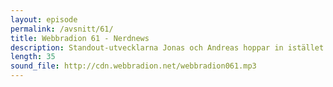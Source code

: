 ```yaml
---
layout: episode
permalink: /avsnitt/61/
title: Webbradion 61 - Nerdnews
description: Standout-utvecklarna Jonas och Andreas hoppar in istället för Arnklint som är på semester. Det resulterar i ett riktigt nördigt avsnitt av webbradion.
length: 35
sound_file: http://cdn.webbradion.net/webbradion061.mp3
---
```



